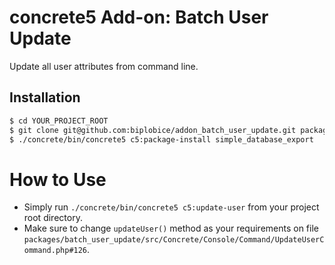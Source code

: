 # concrete5 Add-on: Batch User Update

Update all user attributes from command line.

## Installation

```bash
$ cd YOUR_PROJECT_ROOT
$ git clone git@github.com:biplobice/addon_batch_user_update.git packages/batch_user_update
$ ./concrete/bin/concrete5 c5:package-install simple_database_export
```

# How to Use

- Simply run `./concrete/bin/concrete5 c5:update-user` from your project root directory.
- Make sure to change `updateUser()` method as your requirements on file `packages/batch_user_update/src/Concrete/Console/Command/UpdateUserCommand.php#126`.
